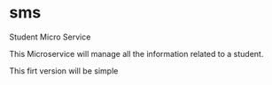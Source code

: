 # sms
Student Micro Service

This Microservice will manage all the information related to a student.

This firt version will be simple
